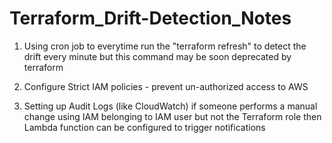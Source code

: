 # Terraform_Drift-Detection_Notes

1. Using cron job to everytime run the "terraform refresh" to detect the drift every minute but this command may be soon deprecated by terraform 

2. Configure Strict IAM policies - prevent un-authorized access to AWS

3. Setting up Audit Logs (like CloudWatch) if someone performs a manual change using IAM belonging to IAM user but not the Terraform role then Lambda function can be configured to trigger notifications
